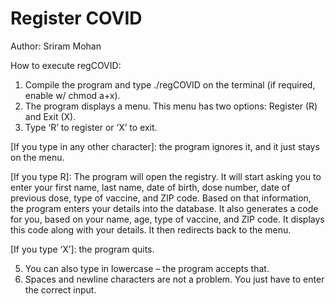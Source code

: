 # Register COVID

Author: Sriram Mohan

How to execute regCOVID:
1.	Compile the program and type ./regCOVID on the terminal (if required, enable w/ chmod a+x).
2.  The program displays a menu. This menu has two options: Register (R) and Exit (X).
3.	Type ‘R’ to register or ‘X’ to exit.

  [If you type in any other character]: the program ignores it, and it just stays on the menu.
  
  [If you type R]: 
   The program will open the registry.
  It will start asking you to enter your first name, last name, date of birth, dose number, date of previous dose, type of vaccine, and ZIP code.
  Based on that information, the program enters your details into the database.
  It also generates a code for you, based on your name, age, type of vaccine, and ZIP code.
  It displays this code along with your details.
  It then redirects back to the menu.
  
  [If you type ‘X’]: the program quits.
  
5.	You can also type in lowercase – the program accepts that.
6.	Spaces and newline characters are not a problem. You just have to enter the correct input.
